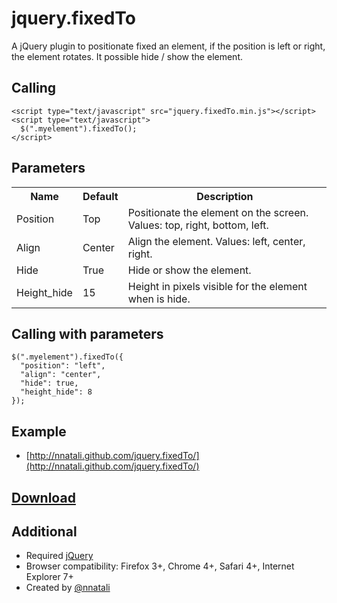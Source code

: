 jquery.fixedTo
==============

A jQuery plugin to positionate fixed an element, if the position is left or right, the element rotates. It possible hide / show the element.

Calling
-------

    <script type="text/javascript" src="jquery.fixedTo.min.js"></script>
    <script type="text/javascript">
      $(".myelement").fixedTo(); 
    </script>


Parameters
----------

<table>
  <tr>
    <th>Name</th>
    <th>Default</th>
    <th>Description</th>
  </tr>
  <tr>
    <td>Position</td>
    <td>Top</td>
    <td>Positionate the element on the screen. Values: top, right, bottom, left.</td>
  </tr>
  <tr>
    <td>Align</td>
    <td>Center</td>
    <td>Align the element. Values: left, center, right.</td>
  </tr>
  <tr>
    <td>Hide</td>
    <td>True</td>
    <td>Hide or show the element.</td>
  </tr>
  <tr>
    <td>Height_hide</td>
    <td>15</td>
    <td>Height in pixels visible for the element when is hide.</td>
  </tr>
</table>

Calling with parameters
-----------------------

    $(".myelement").fixedTo({
      "position": "left",
      "align": "center",
      "hide": true,
      "height_hide": 8
    });


Example
-------

* [http://nnatali.github.com/jquery.fixedTo/](http://nnatali.github.com/jquery.fixedTo/)


[Download](https://github.com/nnatali/jquery.fixedTo/archives/master)
---------------------------------------------------------------------

Additional
----------

* Required [jQuery](http://jquery.com)
* Browser compatibility: Firefox 3+, Chrome 4+, Safari 4+, Internet Explorer 7+
* Created by [@nnatali](http://twitter.com/nnatali)